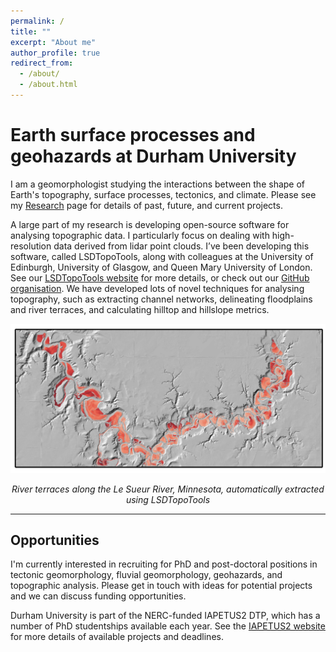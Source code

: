 ```yaml
---
permalink: /
title: ""
excerpt: "About me"
author_profile: true
redirect_from:
  - /about/
  - /about.html
---
```


# Earth surface processes and geohazards at Durham University

I am a geomorphologist studying the interactions between the shape of Earth's topography, surface processes, tectonics, and climate.  Please see my [Research](/research/index.html) page for details of past, future, and current projects.

A large part of my research is developing open-source software for analysing topographic data. I particularly focus on dealing with high-resolution data derived from lidar point clouds.  I’ve been developing this software, called LSDTopoTools, along with colleagues at the University of Edinburgh,  University of Glasgow, and Queen Mary University of London. See our [LSDTopoTools website](lsdtopotools.github.io) for more details, or check out our [GitHub organisation](https://github.com/LSDtopotools). We have developed lots of novel techniques for analysing topography, such as extracting channel networks, delineating floodplains and river terraces, and calculating hilltop and hillslope metrics.

<img src="/images/le_sueur_terraces.png" alt="le sueur" width="1000"/>

<p align ="center">
<i>River terraces along the Le Sueur River, Minnesota, automatically extracted using LSDTopoTools</i>
</p>

---
## Opportunities

I'm currently interested in recruiting for PhD and post-doctoral positions in tectonic geomorphology, fluvial geomorphology, geohazards, and topographic analysis. Please get in touch with ideas for potential projects and we can discuss funding opportunities.

Durham University is part of the NERC-funded IAPETUS2 DTP, which has a number of PhD studentships available each year. See the [IAPETUS2 website](http://www.iapetus.ac.uk) for more details of available projects and deadlines.
